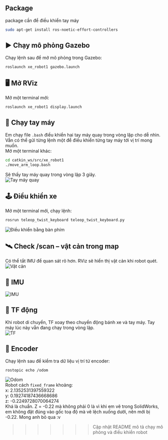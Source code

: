 ## Package
package cần để điều khiển tay máy
```bash
sudo apt-get install ros-noetic-effort-controllers
```

## ▶️ Chạy mô phỏng Gazebo  
Chạy lệnh sau để mở mô phỏng trong Gazebo:  
```bash
roslaunch xe_robot1 gazebo.launch
```  
## 🖥️ Mở RViz  
Mở một terminal mới:  
```bash
roslaunch xe_robot1 display.launch
```
  
## 🤖 Chạy tay máy  
Em chạy file `.bash` điều khiển hai tay máy quay trong vòng lặp cho dễ nhìn. Vẫn có thể gửi từng lệnh một để điều khiển từng tay máy tới vị trí mong muốn.  
Mở một terminal khác:  
```bash
cd catkin_ws/src/xe_robot1
./move_arm_loop.bash
```
Sẽ thấy tay máy quay trong vòng lặp 3 giây.  
![Tay máy quay](https://github.com/user-attachments/assets/c4d5dd5c-e602-4ae0-b9ff-58b739761214)  
  
## 🕹️ Điều khiển xe  
Mở một terminal mới, chạy lệnh:  
```bash
rosrun teleop_twist_keyboard teleop_twist_keyboard.py
```
![Điều khiển bằng bàn phím](https://github.com/user-attachments/assets/379a2d54-ca0f-48ff-bebe-7956305798ad)  
  
## 🛰️ Check /scan – vật cản trong map  
Có thể tắt IMU để quan sát rõ hơn. RViz sẽ hiển thị vật cản khi robot quét.  
![Vật cản](https://github.com/user-attachments/assets/f766193f-22f8-4faf-bb19-b18b39cf7609)  
  
## 🧭 IMU  
![IMU](https://github.com/user-attachments/assets/1f45c951-d6d4-4c83-8b83-15105de65590)  
  
## 🔁 TF động  
Khi robot di chuyển, TF xoay theo chuyển động bánh xe và tay máy. Tay máy lúc này vẫn đang chạy trong vòng lặp.  
![TF](https://github.com/user-attachments/assets/337cef32-7ac4-47c2-98d5-8f79e3b72bf9)

  
## 📍 Encoder  
Chạy lệnh sau để kiểm tra dữ liệu vị trí từ encoder:  
```bash
rostopic echo /odom
```
![Odom](https://github.com/user-attachments/assets/ef73d93d-755c-41e1-9fab-8192c79e2894)  
Robot cách `fixed_frame` khoảng:  
x: 2.1352531397559322  
y: 0.19274187436668686  
z: -0.2249728070064274  
Khá là chuẩn. Z = -0.22 mà không phải 0 là vì khi em vẽ trong SolidWorks, em không đặt đúng vào gốc toạ độ mà vẽ lệch xuống dưới, nên mới bị -0.22. Mong anh bỏ qua :v



>>>>>>> Cập nhật README mô tả chạy mô phỏng và điều khiển robot

